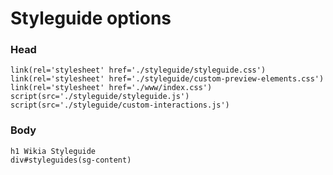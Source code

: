 # Styleguide options

### Head

    link(rel='stylesheet' href='./styleguide/styleguide.css')
    link(rel='stylesheet' href='./styleguide/custom-preview-elements.css')
    link(rel='stylesheet' href='./www/index.css')
    script(src='./styleguide/styleguide.js')
    script(src='./styleguide/custom-interactions.js')

### Body

    h1 Wikia Styleguide
    div#styleguides(sg-content)
